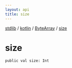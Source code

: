 ```yaml
---
layout: api
title: size
---
```

[stdlib](../../index.md) / [kotlin](../index.md) / [ByteArray](index.md) / [size](size.md)

# size

```
public val size: Int
```
